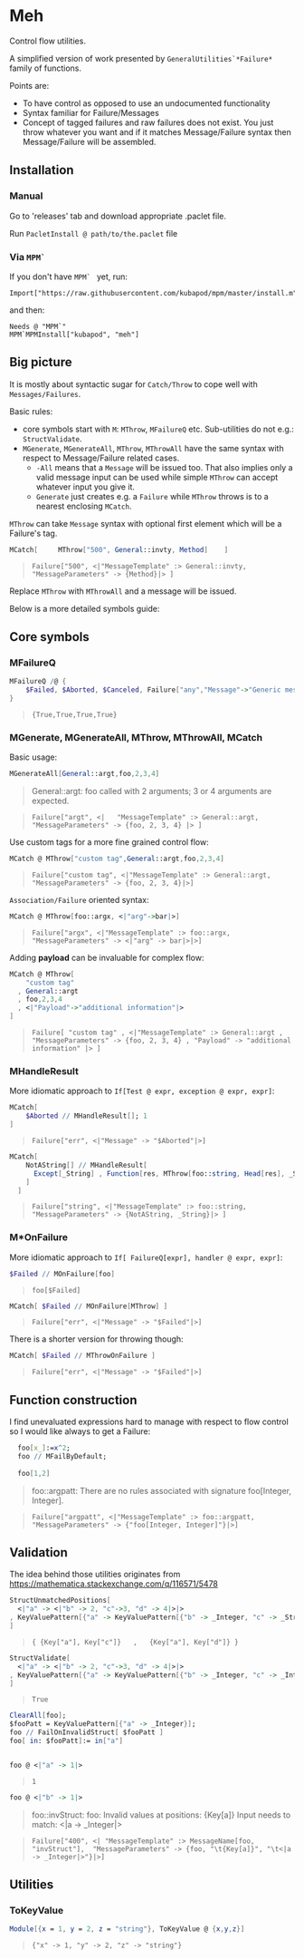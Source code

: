 # Meh

Control flow utilities.

A simplified version of work presented by ``GeneralUtilities`*Failure*`` family of functions.

Points are:

 - To have control as opposed to use an undocumented functionality
 - Syntax familiar for Failure/Messages
 - Concept of tagged failures and raw failures does not exist. 
  You just throw whatever you want and if it matches Message/Failure syntax then Message/Failure will be assembled.

## Installation
 
### Manual
 
   Go to 'releases' tab and download appropriate .paclet file.
    
   Run `PacletInstall @ path/to/the.paclet` file
   
### Via ``MPM` ``
   
If you don't have ``MPM` `` yet, run:
   
    Import["https://raw.githubusercontent.com/kubapod/mpm/master/install.m"]
   
and then:
   
    Needs @ "MPM`"    
    MPM`MPMInstall["kubapod", "meh"]
    
## Big picture

It is mostly about syntactic sugar for `Catch/Throw` to cope well with `Messages/Failures`.

Basic rules:

- core symbols start with `M`: `MThrow`, `MFailureQ` etc. Sub-utilities do not e.g.: `StructValidate`.
- `MGenerate`, `MGenerateAll`, `MThrow`, `MThrowAll` have the same syntax with respect to Message/Failure related cases.  
  - `-All` means that a `Message` will be issued too. That also implies only a valid message input can be used while simple `MThrow` can accept whatever input you give it.
  - `Generate` just creates e.g. a `Failure` while `MThrow` throws is to a nearest enclosing `MCatch`.

`MThrow` can take `Message` syntax with optional first element which will be a Failure's tag. 

```Mathematica
MCatch[     MThrow["500", General::invty, Method]    ]
```
> `Failure["500", <|"MessageTemplate" :> General::invty, "MessageParameters" -> {Method}|> ]`
    
Replace `MThrow` with `MThrowAll` and a message will be issued.
 
Below is a more detailed symbols guide:

## Core symbols

### MFailureQ

```Mathematica
MFailureQ /@ {
    $Failed, $Aborted, $Canceled, Failure["any","Message"->"Generic message"]
}
```
> `{True,True,True,True}`

### MGenerate, MGenerateAll, MThrow, MThrowAll, MCatch

Basic usage:

```Mathematica
MGenerateAll[General::argt,foo,2,3,4]
```

> General::argt: foo called with 2 arguments; 3 or 4 arguments are expected.

> `Failure["argt", <|   "MessageTemplate" :> General::argt, "MessageParameters" -> {foo, 2, 3, 4} |> ]`

Use custom tags for a more fine grained control flow:

```Mathematica
MCatch @ MThrow["custom tag",General::argt,foo,2,3,4]
```
> `Failure["custom tag", <|"MessageTemplate" :> General::argt, "MessageParameters" -> {foo, 2, 3, 4}|>]`

`Association/Failure` oriented syntax:

```Mathematica
MCatch @ MThrow[foo::argx, <|"arg"->bar|>]
```
> `Failure["argx", <|"MessageTemplate" :> foo::argx, "MessageParameters" -> <|"arg" -> bar|>|>]`

Adding **payload** can be invaluable for complex flow:

```Mathematica
MCatch @ MThrow[
    "custom tag"
  , General::argt
  , foo,2,3,4
  , <|"Payload"->"additional information"|>
]
```

> `Failure[
       "custom tag"
     , <|"MessageTemplate" :> General::argt
       , "MessageParameters" -> {foo, 2, 3, 4}
       , "Payload" -> "additional information"
       |>
     ]
   `
   
### MHandleResult   

More idiomatic approach to `If[Test @ expr, exception @ expr, expr]`: 

```Mathematica
MCatch[
    $Aborted // MHandleResult[]; 1
]
```
> `Failure["err", <|"Message" -> "$Aborted"|>]`

```Mathematica
MCatch[
    NotAString[] // MHandleResult[
      Except[_String] , Function[res, MThrow[foo::string, Head[res], _String]]
    ]
  ]
```
> `Failure["string", <|"MessageTemplate" :> foo::string, "MessageParameters" -> {NotAString, _String}|> ]`

### M*OnFailure

More idiomatic approach to `If[ FailureQ[expr], handler @ expr, expr]`:

```Mathematica
$Failed // MOnFailure[foo]
```
> `foo[$Failed]`

```Mathematica
MCatch[ $Failed // MOnFailure[MThrow] ]
```
> `Failure["err", <|"Message" -> "$Failed"|>]`

There is a shorter version for throwing though:

```Mathematica
MCatch[ $Failed // MThrowOnFailure ]
```
> `Failure["err", <|"Message" -> "$Failed"|>]`

## Function construction

I find unevaluated expressions hard to manage with respect to flow control so I would like always to get a Failure:

```Mathematica
  foo[x_]:=x^2; 
  foo // MFailByDefault; 
  
  foo[1,2]
```
> foo::argpatt: There are no rules associated with signature foo[Integer, Integer].

> `Failure["argpatt", <|"MessageTemplate" :> foo::argpatt, "MessageParameters" -> {"foo[Integer, Integer]"}|>]`

## Validation

The idea behind those utilities originates from https://mathematica.stackexchange.com/q/116571/5478

```Mathematica
StructUnmatchedPositions[
  <|"a" -> <|"b" -> 2, "c"->3, "d" -> 4|>|>
, KeyValuePattern[{"a" -> KeyValuePattern[{"b" -> _Integer, "c" -> _String, "d" -> _List}]}]  
]
```
> `{ {Key["a"], Key["c"]}   ,   {Key["a"], Key["d"]} }`

```Mathematica
StructValidate[
  <|"a" -> <|"b" -> 2, "c"->3, "d" -> 4|>|>
, KeyValuePattern[{"a" -> KeyValuePattern[{"b" -> _Integer, "c" -> _Integer, "d" -> _Integer}]}]  
]
```
> `True`

```Mathematica
ClearAll[foo];
$fooPatt = KeyValuePattern[{"a" -> _Integer}];
foo // FailOnInvalidStruct[ $fooPatt ]
foo[ in: $fooPatt]:= in["a"]


foo @ <|"a" -> 1|>
```
> `1`

```Mathematica
foo @ <|"b" -> 1|>
```
> foo::invStruct: foo: Invalid values at positions:
> {Key[a]}
> Input needs to match:
>	<|a -> _Integer|>

> `Failure["400", <|
    "MessageTemplate" :> MessageName[foo, "invStruct"], 
     "MessageParameters" -> {foo, "\t{Key[a]}", "\t<|a -> _Integer|>"}|>]`

## Utilities

### ToKeyValue

```Mathematica
Module[{x = 1, y = 2, z = "string"}, ToKeyValue @ {x,y,z}]
```

> `{"x" -> 1, "y" -> 2, "z" -> "string"}`